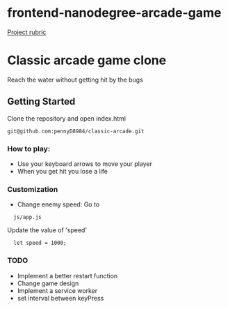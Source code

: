 frontend-nanodegree-arcade-game
===============================

[Project rubric](https://review.udacity.com/#!/projects/2696458597/rubric)  

# Classic arcade game clone  

Reach the water without getting hit by the bugs  

## Getting Started  

Clone the repository and open index.html  

```
git@github.com:pennyD8984/classic-arcade.git  
```

### How to play:  
* Use your keyboard arrows to move your player  
* When you get hit you lose a life  

### Customization
* Change enemy speed:
Go to   
```
  js/app.js  
```
Update the value of 'speed'  
```  
  let speed = 1000;
```


### TODO
- Implement a better restart function  
- Change game design  
- Implement a service worker  
- set interval between keyPress 